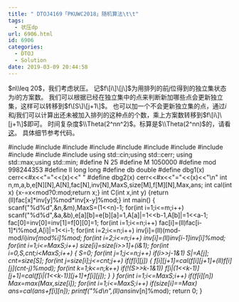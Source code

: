 ```yaml
---
title: " DTOJ4169「PKUWC2018」随机算法\t\t"
tags:
  - 状压dp
url: 6906.html
id: 6906
categories:
  - DTOJ
  - Solution
date: 2019-03-09 20:44:58
---
```


$n\\leq 20$，我们考虑状压。 记$f\[i\]\[j\]$为用排列的前$j$位得到的独立集状态为$i$的方案数。 我们可以根据已经在独立集中的点来判断新加哪些点会更新独立集，这样可以转移到$f\[S\]\[j+1\]$。 也可以加一个不会更新独立集的点，通过$i​$和$j​$我们可以计算出还未被加入排列的这种点的个数，乘上方案数转移到$f\[i\]\[j+1\]​$即可。 时间复杂度$\\Theta(2^nn^2)$。标算是$\\Theta(2^nn)$的，请看[这](https://www.cnblogs.com/bztMinamoto/p/10201424.html)。 具体细节参考代码。

#include<iostream>
#include<cstdio>
#include<cstdlib>
#include<cmath>
#include<cstring>
#include<string>
#include<algorithm>
#include<queue>
#include<vector>
#include<set>
#include<map>
using std::cin;using std::cerr;
using std::max;using std::min;
#define N 25
#define M 1050000
#define mod 998244353
#define ll long long
#define db double
#define dbg1(x) cerr<<#x<<"="<<(x)<<" "
#define dbg2(x) cerr<<#x<<"="<<(x)<<"\\n"
int n,m,a,b,e\[N\]\[N\],A\[N\],fac\[N\],inv\[N\],MaxS,size\[M\],f\[M\]\[N\],Max,ans;
int cal(int x) {x-=x<mod?0:mod;return x;}
int C(int x,int y) {return (ll)fac\[x\]\*inv\[y\]%mod\*inv\[x-y\]%mod;}
int main()
{
	scanf("%d%d",&n,&m),MaxS=(1<<n)-1;
	for(int i=1;i<=m;i++) scanf("%d%d",&a,&b),e\[a\]\[b\]=e\[b\]\[a\]=1,A\[a\]|=1<<b-1,A\[b\]|=1<<a-1;
	fac\[0\]=inv\[0\]=inv\[1\]=f\[0\]\[0\]=1;
	for(int i=1;i<=n;i++) fac\[i\]=(ll)fac\[i-1\]*i%mod,A\[i\]|=1<<i-1;
	for(int i=2;i<=n;i++) inv\[i\]=(ll)(mod-mod/i)*inv\[mod%i\]%mod;
	for(int i=2;i<=n;i++) inv\[i\]=(ll)inv\[i-1\]*inv\[i\]%mod;
	for(int i=1;i<=MaxS;i++) size\[i\]=size\[i>>1\]+(i&1);
	for(int i=0,S,cnt;i<MaxS;i++)
	{
		S=0;
		for(int j=1;j<=n;j++) if(i>>j-1&1) S|=A\[j\];
		cnt=size\[S\];
		for(int j=size\[i\];j<=cnt;j++) if(f\[i\]\[j\])
		{
			f\[i\]\[j+1\]=cal(f\[i\]\[j+1\]+(ll)f\[i\]\[j\]*(cnt-j)%mod);
			for(int k=1;k<=n;k++)
				if(!(S>>k-1&1)) f\[i|(1<<k-1)\]\[j+1\]=cal(f\[i|(1<<k-1)\]\[j+1\]+f\[i\]\[j\]);
		}
	}
	for(int i=1;i<=MaxS;i++) if(f\[i\]\[n\]) Max=max(Max,size\[i\]);
	for(int i=1;i<=MaxS;i++) if(size\[i\]==Max) ans=cal(ans+f\[i\]\[n\]);
	printf("%d\\n",(ll)ans*inv\[n\]%mod);
	return 0;
}